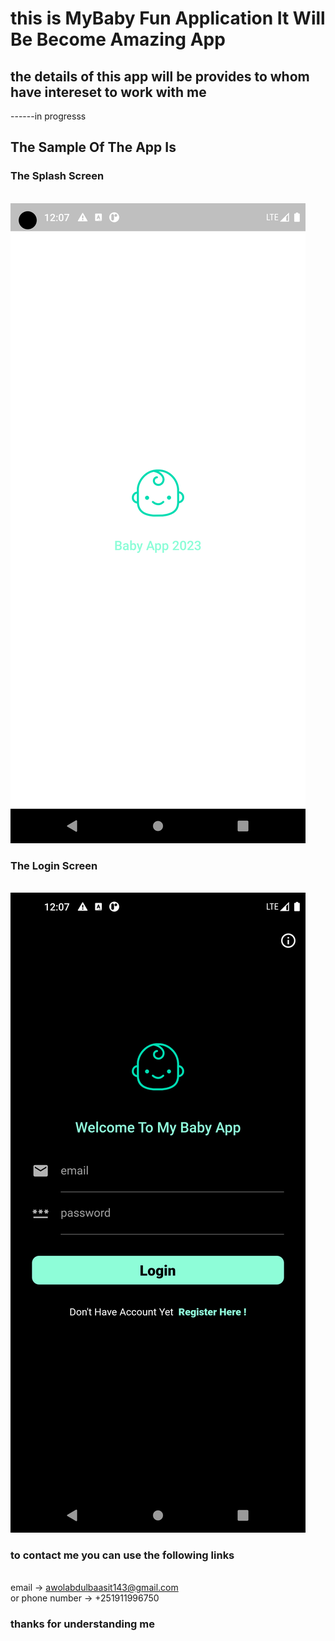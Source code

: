 # this is MyBaby Fun Application It Will Be Become Amazing App

## the details of this app will be provides to whom have intereset to work with me

------in progresss

## The Sample Of The App Is

### The Splash Screen

 <br/>
  <img src="assets/Prototypes/p1.png" alt="notfound" />
 <br/>

### The Login Screen

<br/>
<img src ="assets/Prototypes/p2.png"  alt="notfound"/>

<br/>

### to contact me you can use the following links

<br/>
email -> <a href="mailto:awolabdulbaasit143@gmail.com">awolabdulbaasit143@gmail.com</a>
<br/>
or phone number -> +251911996750

### thanks for understanding me
